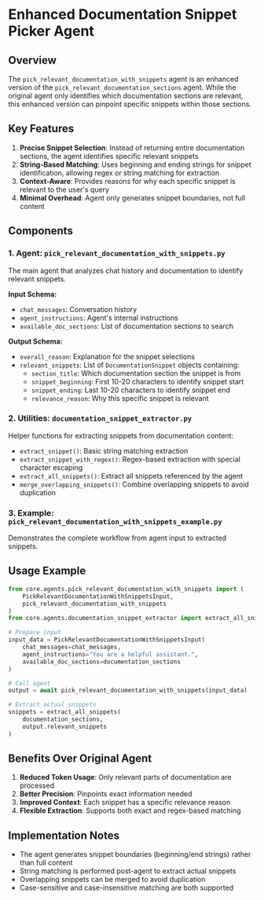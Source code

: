 # Enhanced Documentation Snippet Picker Agent

## Overview

The `pick_relevant_documentation_with_snippets` agent is an enhanced version of the `pick_relevant_documentation_sections` agent. While the original agent only identifies which documentation sections are relevant, this enhanced version can pinpoint specific snippets within those sections.

## Key Features

1. **Precise Snippet Selection**: Instead of returning entire documentation sections, the agent identifies specific relevant snippets
2. **String-Based Matching**: Uses beginning and ending strings for snippet identification, allowing regex or string matching for extraction
3. **Context-Aware**: Provides reasons for why each specific snippet is relevant to the user's query
4. **Minimal Overhead**: Agent only generates snippet boundaries, not full content

## Components

### 1. Agent: `pick_relevant_documentation_with_snippets.py`

The main agent that analyzes chat history and documentation to identify relevant snippets.

**Input Schema:**
- `chat_messages`: Conversation history
- `agent_instructions`: Agent's internal instructions  
- `available_doc_sections`: List of documentation sections to search

**Output Schema:**
- `overall_reason`: Explanation for the snippet selections
- `relevant_snippets`: List of `DocumentationSnippet` objects containing:
  - `section_title`: Which documentation section the snippet is from
  - `snippet_beginning`: First 10-20 characters to identify snippet start
  - `snippet_ending`: Last 10-20 characters to identify snippet end
  - `relevance_reason`: Why this specific snippet is relevant

### 2. Utilities: `documentation_snippet_extractor.py`

Helper functions for extracting snippets from documentation content:

- `extract_snippet()`: Basic string matching extraction
- `extract_snippet_with_regex()`: Regex-based extraction with special character escaping
- `extract_all_snippets()`: Extract all snippets referenced by the agent
- `merge_overlapping_snippets()`: Combine overlapping snippets to avoid duplication

### 3. Example: `pick_relevant_documentation_with_snippets_example.py`

Demonstrates the complete workflow from agent input to extracted snippets.

## Usage Example

```python
from core.agents.pick_relevant_documentation_with_snippets import (
    PickRelevantDocumentationWithSnippetsInput,
    pick_relevant_documentation_with_snippets
)
from core.agents.documentation_snippet_extractor import extract_all_snippets

# Prepare input
input_data = PickRelevantDocumentationWithSnippetsInput(
    chat_messages=chat_messages,
    agent_instructions="You are a helpful assistant.",
    available_doc_sections=documentation_sections
)

# Call agent
output = await pick_relevant_documentation_with_snippets(input_data)

# Extract actual snippets
snippets = extract_all_snippets(
    documentation_sections,
    output.relevant_snippets
)
```

## Benefits Over Original Agent

1. **Reduced Token Usage**: Only relevant parts of documentation are processed
2. **Better Precision**: Pinpoints exact information needed
3. **Improved Context**: Each snippet has a specific relevance reason
4. **Flexible Extraction**: Supports both exact and regex-based matching

## Implementation Notes

- The agent generates snippet boundaries (beginning/end strings) rather than full content
- String matching is performed post-agent to extract actual snippets
- Overlapping snippets can be merged to avoid duplication
- Case-sensitive and case-insensitive matching are both supported